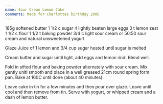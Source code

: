 ```yaml
---
name: Sour Cream Lemon Cake
comments: Made for Charlottes birthday 2005
---
```


185g softened butter
1 1/2 c sugar
4 lightly beaten large eggs
3 t lemon zest
1 1/2 c flour
1 1/2 t baking powder
3/4 c light sour cream or 50:50 sour cream and natural unsweetened yogurt

Glaze
Juice of 1 lemon and 3/4 cup sugar heated until sugar is melted

Cream butter and sugar until light, add eggs and lemon rind.  Blend well.

Fold in sifted flour and baking powder alternately with sour cream.  Mix gently unitl smooth and place in a well greased 21cm round spring form pan.  Bake at 160C until done (about 40 minutes).

Leave cake in tin for a few minutes and then pour over glaze.  Leave until cool and then remove from tin.  Serve with yogurt, or whipped cream and a dash of lemon butter.

